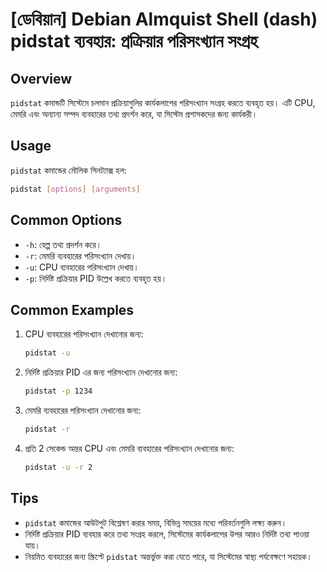 # [ডেবিয়ান] Debian Almquist Shell (dash) pidstat ব্যবহার: প্রক্রিয়ার পরিসংখ্যান সংগ্রহ

## Overview
`pidstat` কমান্ডটি সিস্টেমে চলমান প্রক্রিয়াগুলির কার্যকলাপের পরিসংখ্যান সংগ্রহ করতে ব্যবহৃত হয়। এটি CPU, মেমরি এবং অন্যান্য সম্পদ ব্যবহারের তথ্য প্রদর্শন করে, যা সিস্টেম প্রশাসকদের জন্য কার্যকরী।

## Usage
`pidstat` কমান্ডের মৌলিক সিনট্যাক্স হল:

```bash
pidstat [options] [arguments]
```

## Common Options
- `-h`: হেল্প তথ্য প্রদর্শন করে।
- `-r`: মেমরি ব্যবহারের পরিসংখ্যান দেখায়।
- `-u`: CPU ব্যবহারের পরিসংখ্যান দেখায়।
- `-p`: নির্দিষ্ট প্রক্রিয়ার PID উল্লেখ করতে ব্যবহৃত হয়।

## Common Examples
1. CPU ব্যবহারের পরিসংখ্যান দেখানোর জন্য:
   ```bash
   pidstat -u
   ```

2. নির্দিষ্ট প্রক্রিয়ার PID এর জন্য পরিসংখ্যান দেখানোর জন্য:
   ```bash
   pidstat -p 1234
   ```

3. মেমরি ব্যবহারের পরিসংখ্যান দেখানোর জন্য:
   ```bash
   pidstat -r
   ```

4. প্রতি 2 সেকেন্ড অন্তর CPU এবং মেমরি ব্যবহারের পরিসংখ্যান দেখানোর জন্য:
   ```bash
   pidstat -u -r 2
   ```

## Tips
- `pidstat` কমান্ডের আউটপুট বিশ্লেষণ করার সময়, বিভিন্ন সময়ের মধ্যে পরিবর্তনগুলি লক্ষ্য করুন।
- নির্দিষ্ট প্রক্রিয়ার PID ব্যবহার করে তথ্য সংগ্রহ করলে, সিস্টেমের কার্যকলাপের উপর আরও নির্দিষ্ট তথ্য পাওয়া যায়।
- নিয়মিত ব্যবহারের জন্য স্ক্রিপ্টে `pidstat` অন্তর্ভুক্ত করা যেতে পারে, যা সিস্টেমের স্বাস্থ্য পর্যবেক্ষণে সহায়ক।